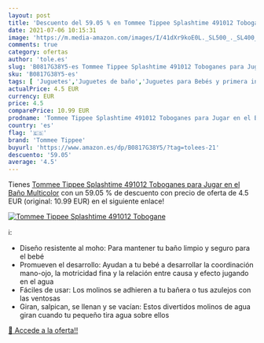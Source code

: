 ```yaml
---
layout: post
title: 'Descuento del 59.05 % en Tommee Tippee Splashtime 491012 Tobogane'
date: 2021-07-06 10:15:31
image: 'https://m.media-amazon.com/images/I/41dXr9koE0L._SL500_._SL400_.jpg'
comments: true
category: ofertas
author: 'tole.es'
slug: 'B0817G38Y5-es Tommee Tippee Splashtime 491012 Toboganes para Jugar en el...'
sku: 'B0817G38Y5-es'
tags: [ 'Juguetes','Juguetes de baño','Juguetes para Bebés y primera infancia','Juguetes y juegos','tommee','tommee tippee', ]
actualPrice: 4.5 EUR
currency: EUR
price: 4.5
comparePrice: 10.99 EUR
prodname: 'Tommee Tippee Splashtime 491012 Toboganes para Jugar en el Baño  Multicolor'
country: 'es'
flag: '🇪🇸'
brand: 'Tommee Tippee'
buyurl: 'https://www.amazon.es/dp/B0817G38Y5/?tag=tolees-21'
descuento: '59.05'
average: '4.5'
---
```


Tienes [Tommee Tippee Splashtime 491012 Toboganes para Jugar en el Baño  Multicolor](https://www.amazon.es/dp/B0817G38Y5/?tag=tolees-21) con un 59.05 % de descuento con precio de oferta de 4.5 EUR (original: 10.99 EUR) en el siguiente enlace!

[![Tommee Tippee Splashtime 491012 Tobogane](https://m.media-amazon.com/images/I/41dXr9koE0L._SL500_._SL400_.jpg)](https://www.amazon.es/dp/B0817G38Y5/?tag=tolees-21)

ℹ️:

- Diseño resistente al moho: Para mantener tu baño limpio y seguro para el bebé
- Promueven el desarrollo: Ayudan a tu bebé a desarrollar la coordinación mano-ojo, la motricidad fina y la relación entre causa y efecto jugando en el agua
- Fáciles de usar: Los molinos se adhieren a tu bañera o tus azulejos con las ventosas
- Giran, salpican, se llenan y se vacían: Estos divertidos molinos de agua giran cuando tu pequeño tira agua sobre ellos

[🛒 Accede a la oferta!!](https://www.amazon.es/dp/B0817G38Y5/?tag=tolees-21)
